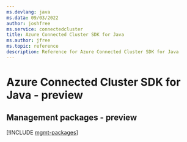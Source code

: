 ```yaml
---
ms.devlang: java
ms.data: 09/03/2022
author: joshfree
ms.service: connectedcluster
title: Azure Connected Cluster SDK for Java
ms.author: jfree
ms.topic: reference
description: Reference for Azure Connected Cluster SDK for Java
---
```

# Azure Connected Cluster SDK for Java - preview

## Management packages - preview
[!INCLUDE [mgmt-packages](connected-cluster-mgmt-index.md)]